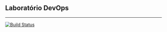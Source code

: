 ## Laboratório DevOps
---
[![Build Status](https://travis-ci.com/JoseAurelianoJR/devopslab.svg?branch=main)](https://travis-ci.com/JoseAurelianoJR/devopslab)

